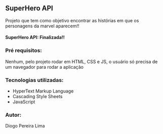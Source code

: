   ## SuperHero API
  Projeto que tem como objetivo encontrar as histórias em que os personagens da marvel aparecem!!
  
  #### SuperHero API: Finalizada!!
  
  ### Pré requisitos:
  Nenhum, pelo projeto rodar em HTML, CSS e JS, o usuário só precisa de um navegador para rodar a aplicação
  
  ### Tecnologias utilizadas:
  * HyperText Markup Language
  * Cascading Style Sheets
  * JavaScript
  
  ### Autor:
  Diogo Pereira Lima
